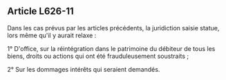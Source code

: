 Article L626-11
----
Dans les cas prévus par les articles précédents, la juridiction saisie statue,
lors même qu'il y aurait relaxe :

1° D'office, sur la réintégration dans le patrimoine du débiteur de tous les
biens, droits ou actions qui ont été frauduleusement soustraits ;

2° Sur les dommages intérêts qui seraient demandés.
